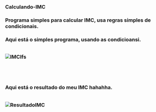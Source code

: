 <h3> Calculando-IMC

<h3> Programa simples para calcular IMC, usa regras simples de condicionais.
  
<br>
<h3>Aqui está o simples programa, usando as condicioansi.

<br>
<br>  

![IMCIfs](https://user-images.githubusercontent.com/64815075/225166904-9619b402-d66e-4267-a399-248730e23f80.png)

<br>
<br>
<h3> Aqui está o resultado do meu IMC hahahha.
<br>
<br>

![ResultadoIMC](https://user-images.githubusercontent.com/64815075/225167078-ca099003-2741-47fa-b6bf-f9fcd1671938.png)
